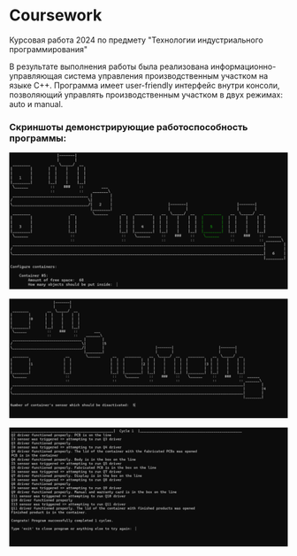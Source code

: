 # Coursework
Курсовая работа 2024 по предмету "Технологии индустриального программирования"

В результате выполнения работы была реализована информационно-управляющая система управления производственным участком на языке С++. Программа имеет user-friendly интерфейс внутри консоли, позволяющий управлять производственным участком в двух режимах: auto и manual.

### Скриншоты демонстрирующие работоспособность программы:
![img_1.png](img_1.png "скриншот 1")

![img.png](img.png "скриншот 2")

![img_2.png](img_2.png "скриншот 3")
